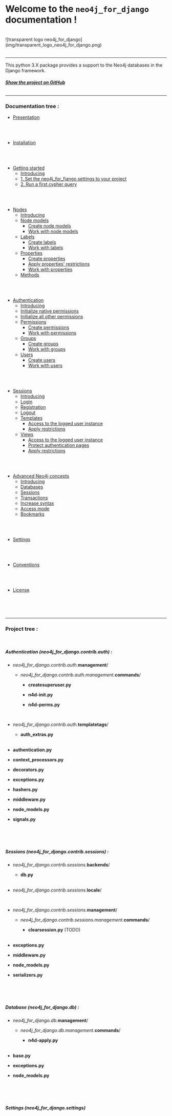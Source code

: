 # Welcome to the `neo4j_for_django` documentation !
<br/>
![transparent logo neo4j_for_django](img/transparent_logo_neo4j_for_django.png)
<br/>
<br/>

---

This python 3.X package provides a support to the Neo4j databases in the Django framework.
###### [**Show the project on GitHub**](https://github.com/LilianCruanes/neo4j_for_django)

---

### Documentation tree :


- [Presentation](https://neo4j-for-django.readthedocs.io/en/latest/presentation/)
<br/>
<br/>

- [Installation](https://neo4j-for-django.readthedocs.io/en/latest/installation/)
<br/>
<br/>

- [Getting started](https://neo4j-for-django.readthedocs.io/en/latest/getting-started/)
    - [Introducing](https://neo4j-for-django.readthedocs.io/en/latest/getting-started/#introducing)
    - [1. Set the neo4j_for_fjango settings to your project](https://neo4j-for-django.readthedocs.io/en/latest/getting-started/#1-set-the-neo4j_for_django-settings-to-your-project)
    - [2. Run a first cypher query](https://neo4j-for-django.readthedocs.io/en/latest/getting-started/#2-run-a-first-cypher-query)
<br/>
<br/>
      
- [Nodes](https://neo4j-for-django.readthedocs.io/en/latest/nodes/)
    - [Introducing](https://neo4j-for-django.readthedocs.io/en/latest/nodes/#introducing)
    - [Node models](https://neo4j-for-django.readthedocs.io/en/latest/nodes/#node-models)
        - [Create node models](https://neo4j-for-django.readthedocs.io/en/latest/nodes/#create-node-models)
        - [Work with node models](https://neo4j-for-django.readthedocs.io/en/latest/nodes/#work-with-node-models)
    - [Labels](https://neo4j-for-django.readthedocs.io/en/latest/nodes/#labels)
        - [Create labels](https://neo4j-for-django.readthedocs.io/en/latest/nodes/#create-labels)
        - [Work with labels](https://neo4j-for-django.readthedocs.io/en/latest/nodes/#work-with-labels)
    - [Properties](https://neo4j-for-django.readthedocs.io/en/latest/nodes/#properties)
        - [Create properties](https://neo4j-for-django.readthedocs.io/en/latest/nodes/#create-properties)
        - [Apply properties' restrictions](https://neo4j-for-django.readthedocs.io/en/latest/nodes/#apply-properties-restrictions)
        - [Work with properties](https://neo4j-for-django.readthedocs.io/en/latest/nodes/#work-with-properties)
    - [Methods](https://neo4j-for-django.readthedocs.io/en/latest/nodes/#methods)
<br/>
<br/>
  
- [Authentication](https://neo4j-for-django.readthedocs.io/en/latest/authentication/)
    - [Introducing](https://neo4j-for-django.readthedocs.io/en/latest/authentication/#introducing)
    - [Initialize native permissions](https://neo4j-for-django.readthedocs.io/en/latest/authentication/#initialize-native-permissions)
    - [Initialize all other permissions](https://neo4j-for-django.readthedocs.io/en/latest/authentication/#initialize-all-other-permissions)
    - [Permissions](https://neo4j-for-django.readthedocs.io/en/latest/authentication/#permissions)
        - [Create permissions](https://neo4j-for-django.readthedocs.io/en/latest/authentication/#create-permissions)
        - [Work with permissions](https://neo4j-for-django.readthedocs.io/en/latest/authentication/#work-with-permissions)
    - [Groups](https://neo4j-for-django.readthedocs.io/en/latest/authentication/#groups)
        - [Create groups](https://neo4j-for-django.readthedocs.io/en/latest/authentication/#create-groups)
        - [Work with groups](https://neo4j-for-django.readthedocs.io/en/latest/authentication/#work-with-groups)
    - [Users](https://neo4j-for-django.readthedocs.io/en/latest/authentication/#users)
        - [Create users](https://neo4j-for-django.readthedocs.io/en/latest/authentication/#create-users)
        - [Work with users](https://neo4j-for-django.readthedocs.io/en/latest/authentication/#work-with-users)
<br/>
<br/>

- [Sessions](https://neo4j-for-django.readthedocs.io/en/latest/sessions/)
    - [Introducing](https://neo4j-for-django.readthedocs.io/en/latest/sessions/#introducing)
    - [Login](https://neo4j-for-django.readthedocs.io/en/latest/sessions/#login)
    - [Registration](https://neo4j-for-django.readthedocs.io/en/latest/sessions/#registration)
    - [Logout](https://neo4j-for-django.readthedocs.io/en/latest/sessions/#logout)
    - [Templates](https://neo4j-for-django.readthedocs.io/en/latest/sessions/#templates)
        - [Access to the logged user instance](https://neo4j-for-django.readthedocs.io/en/latest/sessions/#access-to-the-logged-user-instance)
        - [Apply restrictions](https://neo4j-for-django.readthedocs.io/en/latest/sessions/#apply-restrictions)
    - [Views](https://neo4j-for-django.readthedocs.io/en/latest/sessions/#views)
        - [Access to the logged user instance](https://neo4j-for-django.readthedocs.io/en/latest/sessions/#access-to-the-logged-user-instance_1)
        - [Protect authentication pages](https://neo4j-for-django.readthedocs.io/en/latest/sessions/#protect-authentication-pages)
        - [Apply restrictions](https://neo4j-for-django.readthedocs.io/en/latest/sessions/#apply-restrictions_1)
<br/>
<br/>

- [Advanced Neo4j concepts](https://neo4j-for-django.readthedocs.io/en/latest/advanced-neo4j-concepts/)
    - [Introducing](https://neo4j-for-django.readthedocs.io/en/latest/advanced-neo4j-concepts/#introducing)
    - [Databases](https://neo4j-for-django.readthedocs.io/en/latest/advanced-neo4j-concepts/#databases)
    - [Sessions](https://neo4j-for-django.readthedocs.io/en/latest/advanced-neo4j-concepts/#sessions)
    - [Transactions](https://neo4j-for-django.readthedocs.io/en/latest/advanced-neo4j-concepts/#transactions)
    - [Increase syntax](https://neo4j-for-django.readthedocs.io/en/latest/advanced-neo4j-concepts/#increase-syntax)
    - [Access mode](https://neo4j-for-django.readthedocs.io/en/latest/advanced-neo4j-concepts/#access-mode)
    - [Bookmarks](https://neo4j-for-django.readthedocs.io/en/latest/advanced-neo4j-concepts/#bookmarks)
<br/>
<br/>

- [Settings](https://neo4j-for-django.readthedocs.io/en/latest/settings/)
<br/>
<br/>

- [Conventions](https://neo4j-for-django.readthedocs.io/en/latest/conventions/)
<br/>
<br/>

- [License](https://neo4j-for-django.readthedocs.io/en/latest/license/)
<br/>
<br/>
<br/>

---

### Project tree :
<br/>

##### Authentication (neo4j_for_django.contrib.auth) : 
- _neo4j_for_django.contrib.auth._**management**/ 

	- _neo4j_for_django.contrib.auth.management._**commands**/
	
		- **createsuperuser.py**

		- **n4d-init.py**
		
		- **n4d-perms.py**  
		<br/>

- _neo4j_for_django.contrib.auth._**templatetags**/

	- **auth_extras.py**  
	<br/>
  
- **authentication.py**

- **context_processors.py**

- **decorators.py**

- **exceptions.py**

- **hashers.py**

- **middleware.py**

- **node_models.py**

- **signals.py**
<br/>
<br/>
<br/>


##### Sessions (neo4j_for_django.contrib.sessions) :
- _neo4j_for_django.contrib.sessions._**backends**/

	- **db.py**  
	<br/>

- _neo4j_for_django.contrib.sessions._**locale**/  
<br/>

- _neo4j_for_django.contrib.sessions._**management**/

	- _neo4j_for_django.contrib.sessions.management._**commands**/
	
		- **clearsession.py** (TODO)  
		<br/>
		
- **exceptions.py**

- **middleware.py**

- **node_models.py**

- **serializers.py**
<br/>
<br/>
<br/>



##### Database (neo4j_for_django.db) :
- _neo4j_for_django.db._**management**/

    - _neo4j_for_django.db.management._**commands**/
    
        - **n4d-apply.py**  
        <br/>

- **base.py**

- **exceptions.py**

- **node_models.py**
<br/>
<br/>
<br/>


##### Settings (neo4j_for_django.settings)
<br/>
<br/>
<br/>

